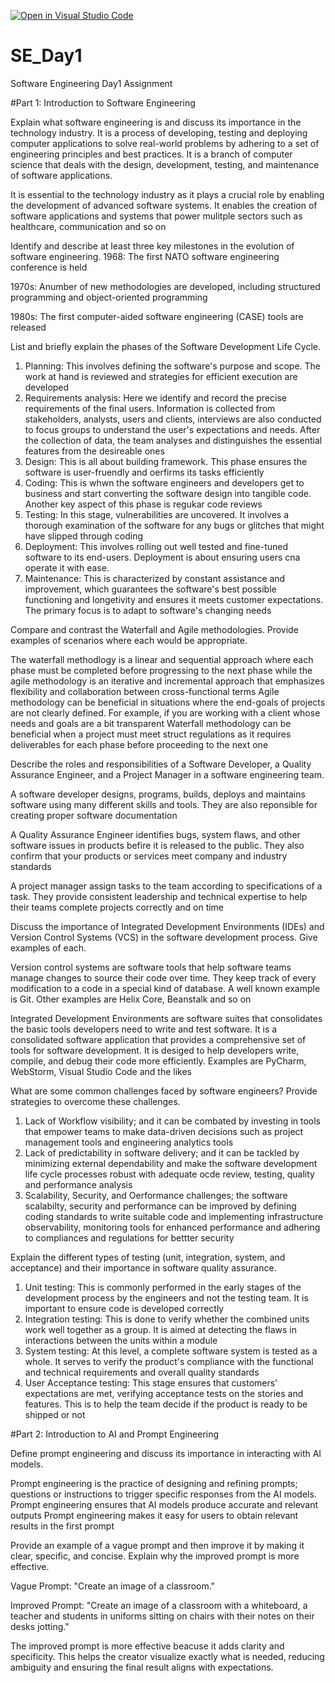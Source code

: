 [![Open in Visual Studio Code](https://classroom.github.com/assets/open-in-vscode-2e0aaae1b6195c2367325f4f02e2d04e9abb55f0b24a779b69b11b9e10269abc.svg)](https://classroom.github.com/online_ide?assignment_repo_id=15575849&assignment_repo_type=AssignmentRepo)
# SE_Day1
Software Engineering Day1 Assignment

#Part 1: Introduction to Software Engineering

Explain what software engineering is and discuss its importance in the technology industry.
It is a process of developing, testing and deploying computer applications to solve real-world problems by adhering to a set of engineering principles and best practices. It is a branch of computer science that deals with the design, development, testing, and maintenance of software applications.

It is essential to the technology industry as it plays a crucial role by enabling the development of advanced software systems. It enables the creation of software applications and systems that power mulitple sectors such as healthcare, communication and so on


Identify and describe at least three key milestones in the evolution of software engineering.
1968: The first NATO software engineering conference is held

1970s: Anumber of new methodologies are developed, including structured programming and object-oriented programming

1980s: The first computer-aided software engineering (CASE) tools are released

List and briefly explain the phases of the Software Development Life Cycle.

1. Planning: This involves defining the software's purpose and scope. The work at hand is reviewed and strategies for efficient execution are developed
2. Requirements analysis: Here we identify and record the precise requirements of the final users. Information is collected from stakeholders, analysts, users and clients, interviews are also conducted to focus groups to understand the user's expectations and needs. After the collection of data, the team analyses and distinguishes the essential features from the desireable ones
3. Design: This is all about building framework. This phase ensures the software is user-fruendly and oerfirms its tasks efficiently
4. Coding: This is whwn the software engineers and developers get to business and start converting the software design into tangible code. Another key aspect of this phase is regukar code reviews
5. Testing: In this stage, vulnerabilities are uncovered. It involves a thorough examination of the software for any bugs or glitches that might have slipped through coding
6. Deployment: This involves rolling out well tested and fine-tuned software to its end-users. Deployment is about ensuring users cna operate it with ease.
7. Maintenance: This is characterized by constant assistance and improvement, which guarantees the software's best possible functioning and longetivity and ensures it meets customer expectations. The primary focus is to adapt to software's changing needs

Compare and contrast the Waterfall and Agile methodologies. Provide examples of scenarios where each would be appropriate.

The waterfall methodlogy is a linear and sequential approach where each phase must be completed before progressing to the next phase while the agile methodology is an iterative and incremental approach that emphasizes flexibility and collaboration between cross-functional terms
Agile methodology can be beneficial in situations where the end-goals of projects are not clearly defined. For example, if you are working with a client whose needs and goals are a bit transparent
Waterfall methodology can be beneficial when a project must meet struct regulations as it requires deliverables for each phase before proceeding to the next one

Describe the roles and responsibilities of a Software Developer, a Quality Assurance Engineer, and a Project Manager in a software engineering team.

A software developer designs, programs, builds, deploys and maintains software using many different skills and tools. They are also reponsible for creating proper software documentation

A Quality Assurance Engineer identifies bugs, system flaws, and other software issues in products befire it is released to the public. They also confirm that your products or services meet company and industry standards

A project manager assign tasks to the team according to specifications of a task. They provide consistent leadership and technical expertise to help their teams complete projects correctly and on time


Discuss the importance of Integrated Development Environments (IDEs) and Version Control Systems (VCS) in the software development process. Give examples of each.

Version control systems are software tools that help software teams manage changes to source their code over time. They keep track of every modification to a code in a special kind of database. A well known example is Git. Other examples are Helix Core, Beanstalk and so on

Integrated Development Environments are software suites that consolidates the basic tools developers need to write and test software. It is a consolidated software application that provides a comprehensive set of tools for software development. It is desiged to help developers write, compile, and debug their code more efficiently. Examples are PyCharm, WebStorm, Visual Studio Code and the likes

What are some common challenges faced by software engineers? Provide strategies to overcome these challenges.

1. Lack of Workflow visibility; and it can be combated by investing in tools that empower teams to make data-driven decisions such as project management tools and engineering analytics tools
2. Lack of predictability in software delivery; and it can be tackled by minimizing external dependability and make the software development life cycle processes robust with adequate ocde review, testing, quality and performance analysis
3. Scalability, Security, and Oerformance challenges; the software scalabilty, security and performance can be improved by defining coding standards to write suitable code and implementing infrastructure observability, monitoring tools for enhanced performance and adhering to compliances and regulations for bettter security

Explain the different types of testing (unit, integration, system, and acceptance) and their importance in software quality assurance.

1. Unit testing: This is commonly performed in the early stages of the development process by the engineers and not the testing team. It is important to ensure code is developed correctly
2. Integration testing: This is done to verify whether the combined units work well together as a group. It is aimed at detecting the flaws in interactions between the units within a module
3. System testing: At this level, a complete software system is tested as a whole. It serves to verify the product's compliance with the functional and technical requirements and overall quality standards
4. User Acceptance testing: This stage ensures that customers' expectations are met, verifying acceptance tests on the stories and features. This is to help the team decide if the product is ready to be shipped or not


#Part 2: Introduction to AI and Prompt Engineering


Define prompt engineering and discuss its importance in interacting with AI models.

Prompt engineering is the practice of designing and refining prompts; questions or instructions to trigger specific responses from the AI models. Prompt engineering ensures that AI models produce accurate and relevant outputs
Prompt engineering makes it easy for users to obtain relevant results in the first prompt

Provide an example of a vague prompt and then improve it by making it clear, specific, and concise. Explain why the improved prompt is more effective.

Vague Prompt:
"Create an image of a classroom."

Improved Prompt:
"Create an image of a classroom with a whiteboard, a teacher and students in uniforms sitting on chairs with their notes on their desks jotting."

The improved prompt is more effective beacuse it adds clarity and specificity. This helps the creator visualize exactly what is needed, reducing ambiguity and ensuring the final result aligns with expectations.


